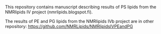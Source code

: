 This repository contains manuscript describing results of PS lipids from the NMRlipids IV project (nmrlipids.blogspot.fi).

The results of PE and PG lipids from the NMRlipids IVb project are in other repository: https://github.com/NMRLipids/NMRlipidsIVPEandPG